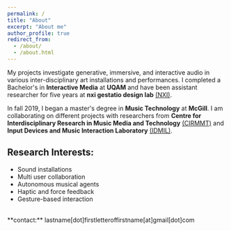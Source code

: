 ```yaml
---
permalink: /
title: "About"
excerpt: "About me"
author_profile: true
redirect_from: 
  - /about/
  - /about.html
---
```


My projects investigate generative, immersive, and interactive audio in various inter-disciplinary art installations and performances.
I completed a Bachelor's in **Interactive Media** at **UQAM** and have been assistant researcher for five years at **nxi gestatio design lab** [(NXI)](http://www.nxigestatio.org/).

In fall 2019, I began a master's degree in **Music Technology** at **McGill**. I am collaborating on different projects with researchers from **Centre for Interdisciplinary Research in Music Media and Technology** [(CIRMMT)](https://www.cirmmt.org/) and **Input Devices and Music Interaction Laboratory** [(IDMIL)](http://www-new.idmil.org/).


## Research Interests:

- Sound installations
- Multi user collaboration
- Autonomous musical agents
- Haptic and force feedback
- Gesture-based interaction

<br>
**contact:** lastname[dot]firstletteroffirstname[at]gmail[dot]com
